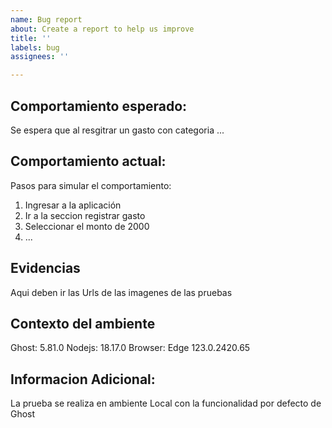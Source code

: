 ```yaml
---
name: Bug report
about: Create a report to help us improve
title: ''
labels: bug
assignees: ''

---
```


**Comportamiento esperado:**
----------------------------------------------
Se espera que al resgitrar un gasto con categoria ...

**Comportamiento actual:**
----------------------------------------------
Pasos para simular el comportamiento:
1. Ingresar a la aplicación
2. Ir a la seccion registrar gasto
3. Seleccionar el monto de 2000
4. ...

**Evidencias**
--------------------------------------------------------------------------
Aqui deben ir las Urls de las imagenes de las pruebas

**Contexto del ambiente**
--------------------------------------------------------------------------
Ghost: 5.81.0
Nodejs: 18.17.0
Browser: Edge 123.0.2420.65

**Informacion Adicional:**
--------------------------------------------------------------------------
La prueba se realiza en ambiente Local con la funcionalidad por defecto de Ghost
